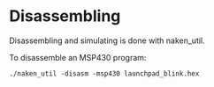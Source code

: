Disassembling
=============

Disassembling and simulating is done with naken_util.

To disassemble an MSP430 program:

    ./naken_util -disasm -msp430 launchpad_blink.hex

